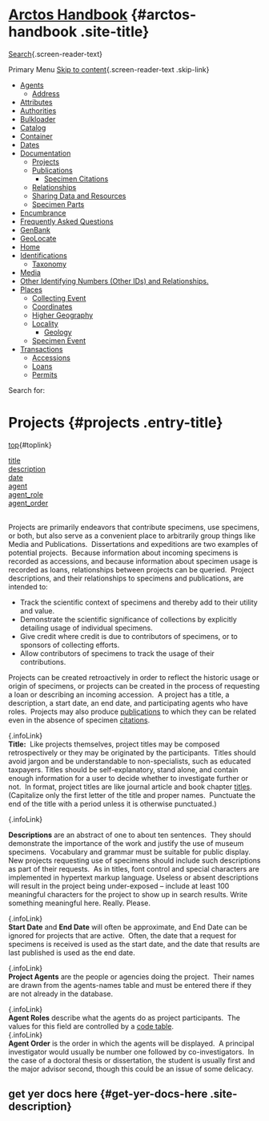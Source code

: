 <div id="page" class="hfeed site">

<div class="header-main">

[Arctos Handbook](/) {#arctos-handbook .site-title}
====================

<div class="search-toggle">

[Search](#search-container){.screen-reader-text}

</div>

Primary Menu
[Skip to content](#content){.screen-reader-text .skip-link}
<div id="primary-menu" class="nav-menu">

-   [Agents](/agent/)
    -   [Address](/agent/address/)
-   [Attributes](/attributes/)
-   [Authorities](/authorities/)
-   [Bulkloader](/bulkloader/)
-   [Catalog](/catalog/)
-   [Container](/container/)
-   [Dates](/dates/)
-   [Documentation](/documentation/)
    -   [Projects](/documentation/projects/)
    -   [Publications](/documentation/publications/)
        -   [Specimen
            Citations](/documentation/publications/specimen-citations/)
    -   [Relationships](/documentation/relationships/)
    -   [Sharing Data and Resources](/documentation/sharing-resources/)
    -   [Specimen Parts](/documentation/parts/)
-   [Encumbrance](/encumbrance/)
-   [Frequently Asked Questions](/faq/)
-   [GenBank](/how-to-genbank/)
-   [GeoLocate](/geolocate/)
-   [Home](/)
-   [Identifications](/identification/)
    -   [Taxonomy](/identification/taxonomy/)
-   [Media](/media/)
-   [Other Identifying Numbers (Other IDs)
    and Relationships.](/other-id/)
-   [Places](/places/)
    -   [Collecting Event](/places/collecting-event/)
    -   [Coordinates](/places/coordinates/)
    -   [Higher Geography](/places/higher-geography/)
    -   [Locality](/places/locality/)
        -   [Geology](/places/locality/geology/)
    -   [Specimen Event](/places/specimen-event/)
-   [Transactions](/transaction/)
    -   [Accessions](/transaction/accession/)
    -   [Loans](/transaction/loans/)
    -   [Permits](/transaction/permits/)

</div>

</div>

<div id="search-container" class="search-box-wrapper hide">

<div class="search-box">

<span class="screen-reader-text">Search for:</span>

</div>

</div>

<div id="main" class="site-main">

<div id="main-content" class="main-content">

<div id="primary" class="content-area">

<div id="content" class="site-content" role="main">

Projects {#projects .entry-title}
========

<div class="entry-content">

[]()[top](#top){#toplink}

<div class="anchors">

[title](#title)\
[description](#description)\
[date](#date)\
[agent](#agent)\
[agent\_role](#agent_role)\
[agent\_order](#agent_order)

</div>

[]()\
Projects are primarily endeavors that contribute specimens, use
specimens, or both, but also serve as a convenient place to arbitrarily
group things like Media and Publications.  Dissertations and expeditions
are two examples of potential projects.  Because information about
incoming specimens is recorded as accessions, and because information
about specimen usage is recorded as loans, relationships between
projects can be queried.  Project descriptions, and their relationships
to specimens and publications, are intended to:

-   Track the scientific context of specimens and thereby add to their
    utility and value.
-   Demonstrate the scientific significance of collections by explicitly
    detailing usage of individual specimens.
-   Give credit where credit is due to contributors of specimens, or to
    sponsors of collecting efforts.
-   Allow contributors of specimens to track the usage of
    their contributions.

Projects can be created retroactively in order to reflect the historic
usage or origin of specimens, or projects can be created in the process
of requesting a loan or describing an incoming accession.  A project has
a title, a description, a start date, an end date, and participating
agents who have roles.  Projects may also produce
[publications](publication.html) to which they can be related even in
the absence of specimen [citations](publication.html#citation).

[](){.infoLink}\
**Title:**  Like projects themselves, project titles may be composed
retrospectively or they may be originated by the participants.  Titles
should avoid jargon and be understandable to non-specialists, such as
educated taxpayers. Titles should be self-explanatory, stand alone, and
contain enough information for a user to decide whether to investigate
further or not.  In format, project titles are like journal article and
book chapter [titles](publication.html#title).  (Capitalize only the
first letter of the title and proper names.  Punctuate the end of the
title with a period unless it is otherwise punctuated.)

[](){.infoLink}

**Descriptions** are an abstract of one to about ten sentences.  They
should demonstrate the importance of the work and justify the use of
museum specimens.  Vocabulary and grammar must be suitable for public
display.  New projects requesting use of specimens should include such
descriptions as part of their requests.  As in titles, font control and
special characters are implemented in hypertext markup language. Useless
or absent descriptions will result in the project being under-exposed –
include at least 100 meaningful characters for the project to show up in
search results. Write something meaningful here. Really. Please.

[](){.infoLink}\
**Start Date** and **End Date** will often be approximate, and End Date
can be ignored for projects that are active.  Often, the date that a
request for specimens is received is used as the start date, and the
date that results are last published is used as the end date.

[](){.infoLink}\
**Project Agents** are the people or agencies doing the project.  Their
names are drawn from the agents-names table and must be entered there if
they are not already in the database.

[](){.infoLink}\
**Agent Roles** describe what the agents do as project participants. 
The values for this field are controlled by a [code
table](http://arctos.database.museum/info/ctDocumentation.cfm?table=CTPROJECT_AGENT_ROLE).\
[](){.infoLink}\
**Agent Order** is the order in which the agents will be displayed.  A
principal investigator would usually be number one followed by
co-investigators.  In the case of a doctoral thesis or dissertation, the
student is usually first and the major advisor second, though this could
be an issue of some delicacy.

</div>

</div>

</div>

</div>

<div id="secondary">

get yer docs here {#get-yer-docs-here .site-description}
-----------------

</div>

</div>

